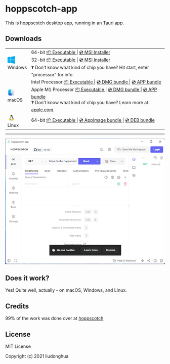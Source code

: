 # hoppscotch-app

This is hoppscotch desktop app, running in an [Tauri](https://tauri.studio/) app.

## Downloads

<table class="is-fullwidth">
</thead>
<tbody>
</tbody>
  <tr>
    <td>
      <img src="./.github/images/windows.png" width="24"><br />
      Windows
    </td>
    <td>
      <span>64-bit</span>
      <a href="https://github.com/liudonghua123/hoppscotch-app/releases/download/2.1.0/hoppscotch-app-windows-2.1.0_x64.exe">
        📦 Executable
      </a> |
      <a href="https://github.com/liudonghua123/hoppscotch-app/releases/download/2.1.0/hoppscotch-app-windows-2.1.0_x64.msi">
        💿 MSI Installer
      </a><br />
      <span>32-bit</span>
      <a href="https://github.com/liudonghua123/hoppscotch-app/releases/download/2.1.0/hoppscotch-app-windows-2.1.0_x86.exe">
        📦 Executable
      </a> |
      <a href="https://github.com/liudonghua123/hoppscotch-app/releases/download/2.1.0/hoppscotch-app-windows-2.1.0_x86.msi">
        💿 MSI Installer
      </a><br />
      <span>
        ❓ Don't know what kind of chip you have? Hit start, enter "processor" for info.
      </span>
    </td>
  </tr>
  <tr>
    <td>
      <img src="./.github/images/macos.png" width="24"><br />
      macOS
    </td>
    <td>
      <span>Intel Processor</span>
      <a href="https://github.com/liudonghua123/hoppscotch-app/releases/download/2.1.0/hoppscotch-app-macos-2.1.0_x64">
        📦 Executable
      </a> |
      <a href="https://github.com/liudonghua123/hoppscotch-app/releases/download/2.1.0/hoppscotch-app-macos-2.1.0_x64.dmg">
        💿 DMG bundle
      </a> |
      <a href="https://github.com/liudonghua123/hoppscotch-app/releases/download/2.1.0/hoppscotch-app-macos-2.1.0_x64.app.zip">
        💿 APP bundle
      </a><br />
      <span>Apple M1 Processor</span>
      <a href="https://github.com/liudonghua123/hoppscotch-app/releases/download/2.1.0/hoppscotch-app-macos-2.1.0_aarch64">
        📦 Executable
      </a> |
      <a href="https://github.com/liudonghua123/hoppscotch-app/releases/download/2.1.0/hoppscotch-app-macos-2.1.0_aarch64.dmg">
        💿 DMG bundle
      </a> |
      <a href="https://github.com/liudonghua123/hoppscotch-app/releases/download/2.1.0/hoppscotch-app-macos-2.1.0_aarch64.app.zip">
        💿 APP bundle
      </a><br />
      <span>
        ❓ Don't know what kind of chip you have? Learn more at <a href="https://support.apple.com/en-us/HT211814">apple.com</a>.
      </span>
    </td>
  </tr>
  <tr>
    <td>
      <img src="./.github/images/linux.png" width="24"><br />
      Linux
    </td>
    <td>
      <span>64-bit</span>
      <a href="https://github.com/liudonghua123/hoppscotch-app/releases/download/2.1.0/hoppscotch-app-linux-2.1.0_amd64">
        📦 Executable
      </a> |
      <a href="https://github.com/liudonghua123/hoppscotch-app/releases/download/2.1.0/hoppscotch-app-linux-2.1.0_amd64.AppImage">
        💿 AppImage bundle
      </a> |
      <a href="https://github.com/liudonghua123/hoppscotch-app/releases/download/2.1.0/hoppscotch-app-linux-2.1.0_amd64.deb">
        💿 DEB bundle
      </a>
    </td>
  </tr>
</table>

<hr />

![Screenshot](./.github/images/preview.png)

## Does it work?

Yes! Quite well, actually - on macOS, Windows, and Linux.

## Credits

99% of the work was done over at [hoppscotch](https://github.com/hoppscotch/hoppscotch).

## License

MIT License

Copyright (c) 2021 liudonghua
